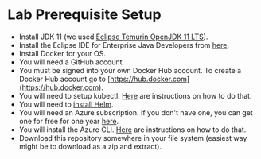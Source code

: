 # Lab Prerequisite Setup

* Install JDK 11 (we used [Eclipse Temurin OpenJDK 11 LTS](https://adoptium.net/?variant=openjdk11)).
* Install the Eclipse IDE for Enterprise Java Developers from [here](https://www.eclipse.org/downloads/packages/).
* Install Docker for your OS.
* You will need a GitHub account.
* You must be signed into your own Docker Hub account. To create a Docker Hub account go to [https://hub.docker.com](https://hub.docker.com).
* You will need to setup kubectl. [Here](https://kubernetes.io/docs/tasks/tools/install-kubectl/) are instructions on how to do that.
* You will need to [install Helm](https://helm.sh/docs/intro/install/).
* You will need an Azure subscription. If you don't have one, you can get one for free for one year [here](https://azure.microsoft.com/en-us/free).
* You will install the Azure CLI. [Here](https://docs.microsoft.com/en-us/cli/azure/install-azure-cli?view=azure-cli-latest) are instructions on how to do that.
* Download this repository somewhere in your file system (easiest way might be to download as a zip and extract).
